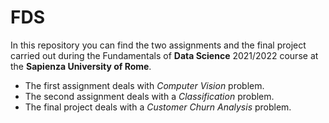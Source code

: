 # FDS
In this repository you can find the two assignments and the final project carried out during the Fundamentals of **Data Science** 2021/2022 course at the **Sapienza University of Rome**.
* The first assignment deals with *Computer Vision* problem.
* The second assignment deals with a *Classification* problem.
* The final project deals with a *Customer Churn Analysis* problem.
